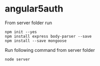 # angular5auth

From server folder run
```
npm init --yes
npm install express body-parser --save
npm install --save mongoose
```

Run following command from server folder
```
node server 
```